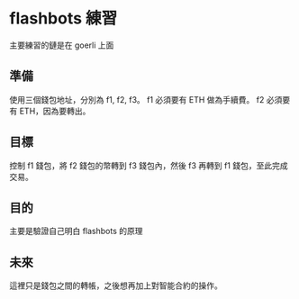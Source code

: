 # flashbots 練習
主要練習的鏈是在 goerli 上面

## 準備
使用三個錢包地址，分別為 f1, f2, f3。
f1 必須要有 ETH 做為手續費。
f2 必須要有 ETH，因為要轉出。

## 目標
控制 f1 錢包，將 f2 錢包的幣轉到 f3 錢包內，然後 f3 再轉到 f1 錢包，至此完成交易。

## 目的
主要是驗證自己明白 flashbots 的原理

## 未來
這裡只是錢包之間的轉帳，之後想再加上對智能合約的操作。

